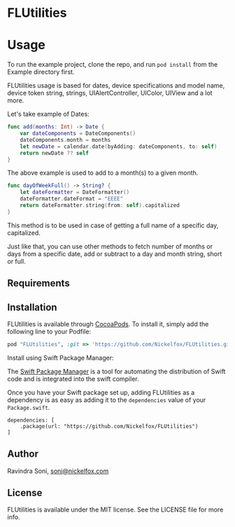# FLUtilities

# Usage

To run the example project, clone the repo, and run `pod install` from the Example directory first.

FLUtilities usage is based for dates, device specifications and model name, device token string, strings, UIAlertController, UIColor, UIView and a lot more.

Let's take example of Dates:

```swift
func add(months: Int) -> Date {
	var dateComponents = DateComponents()
	dateComponents.month = months
	let newDate = calendar.date(byAdding: dateComponents, to: self)
	return newDate ?? self
}
```
The above example is used to add to a month(s) to a given month.

```swift
func dayOfWeekFull() -> String? {
	let dateFormatter = DateFormatter()
	dateFormatter.dateFormat = "EEEE"
	return dateFormatter.string(from: self).capitalized
}
```
This method is to be used in case of getting a full name of a specific day, capitalized.

Just like that, you can use other methods to fetch number of months or days from a specific date, add or subtract to a day and month string, short or full.

## Requirements

## Installation

FLUtilities is available through [CocoaPods](http://cocoapods.org). To install
it, simply add the following line to your Podfile:

```ruby
pod "FLUtilities", :git => 'https://github.com/Nickelfox/FLUtilities.git'
```

Install using Swift Package Manager:

The [Swift Package Manager](https://swift.org/package-manager) is a tool for automating the distribution of Swift code and is integrated into the swift compiler.

Once you have your Swift package set up, adding FLUtilities as a dependency is as easy as adding it to the ```dependencies``` value of your ```Package.swift```.

```
dependencies: [
    .package(url: "https://github.com/Nickelfox/FLUtilities")
]
```

## Author

Ravindra Soni, soni@nickelfox.com

## License

FLUtilities is available under the MIT license. See the LICENSE file for more info.
